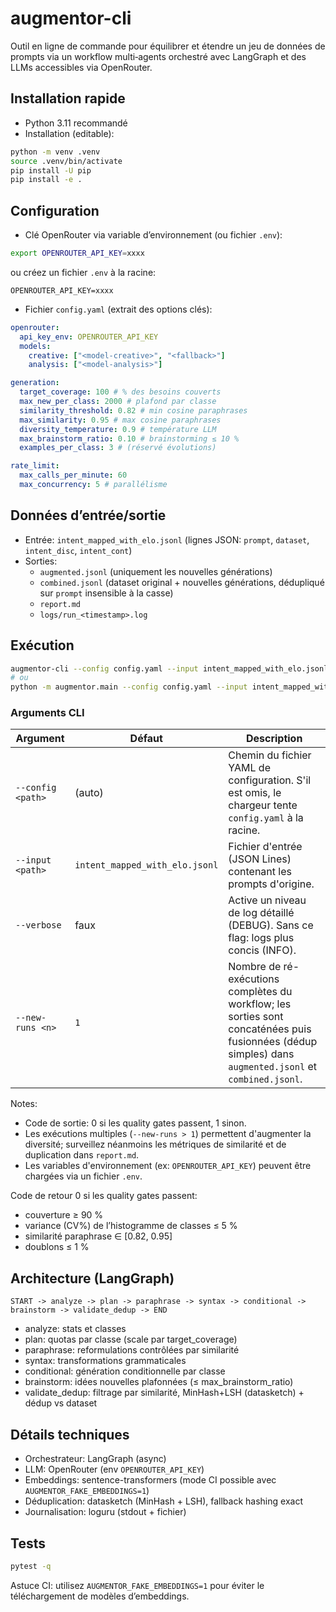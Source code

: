 # augmentor-cli

Outil en ligne de commande pour équilibrer et étendre un jeu de données de prompts via un workflow multi‑agents orchestré avec LangGraph et des LLMs accessibles via OpenRouter.

## Installation rapide

- Python 3.11 recommandé
- Installation (editable):

```bash
python -m venv .venv
source .venv/bin/activate
pip install -U pip
pip install -e .
```

## Configuration

- Clé OpenRouter via variable d’environnement (ou fichier `.env`):

```bash
export OPENROUTER_API_KEY=xxxx
```

ou créez un fichier `.env` à la racine:

```
OPENROUTER_API_KEY=xxxx
```

- Fichier `config.yaml` (extrait des options clés):

```yaml
openrouter:
  api_key_env: OPENROUTER_API_KEY
  models:
    creative: ["<model-creative>", "<fallback>"]
    analysis: ["<model-analysis>"]

generation:
  target_coverage: 100 # % des besoins couverts
  max_new_per_class: 2000 # plafond par classe
  similarity_threshold: 0.82 # min cosine paraphrases
  max_similarity: 0.95 # max cosine paraphrases
  diversity_temperature: 0.9 # température LLM
  max_brainstorm_ratio: 0.10 # brainstorming ≤ 10 %
  examples_per_class: 3 # (réservé évolutions)

rate_limit:
  max_calls_per_minute: 60
  max_concurrency: 5 # parallélisme
```

## Données d’entrée/sortie

- Entrée: `intent_mapped_with_elo.jsonl` (lignes JSON: `prompt`, `dataset`, `intent_disc`, `intent_cont`)
- Sorties: 
  - `augmented.jsonl` (uniquement les nouvelles générations)
  - `combined.jsonl` (dataset original + nouvelles générations, dédupliqué sur `prompt` insensible à la casse)
  - `report.md`
  - `logs/run_<timestamp>.log`

## Exécution

```bash
augmentor-cli --config config.yaml --input intent_mapped_with_elo.jsonl --new-runs 1 --verbose
# ou
python -m augmentor.main --config config.yaml --input intent_mapped_with_elo.jsonl --new-runs 1 --verbose
```

### Arguments CLI

| Argument | Défaut | Description |
|----------|--------|-------------|
| `--config <path>` | (auto) | Chemin du fichier YAML de configuration. S'il est omis, le chargeur tente `config.yaml` à la racine. |
| `--input <path>` | `intent_mapped_with_elo.jsonl` | Fichier d'entrée (JSON Lines) contenant les prompts d'origine. |
| `--verbose` | faux | Active un niveau de log détaillé (DEBUG). Sans ce flag: logs plus concis (INFO). |
| `--new-runs <n>` | `1` | Nombre de ré-exécutions complètes du workflow; les sorties sont concaténées puis fusionnées (dédup simples) dans `augmented.jsonl` et `combined.jsonl`. |

Notes:
- Code de sortie: 0 si les quality gates passent, 1 sinon.
- Les exécutions multiples (`--new-runs > 1`) permettent d'augmenter la diversité; surveillez néanmoins les métriques de similarité et de duplication dans `report.md`.
- Les variables d'environnement (ex: `OPENROUTER_API_KEY`) peuvent être chargées via un fichier `.env`.

Code de retour 0 si les quality gates passent:

- couverture ≥ 90 %
- variance (CV%) de l’histogramme de classes ≤ 5 %
- similarité paraphrase ∈ [0.82, 0.95]
- doublons ≤ 1 %

## Architecture (LangGraph)

```
START -> analyze -> plan -> paraphrase -> syntax -> conditional -> brainstorm -> validate_dedup -> END
```

- analyze: stats et classes
- plan: quotas par classe (scale par target_coverage)
- paraphrase: reformulations contrôlées par similarité
- syntax: transformations grammaticales
- conditional: génération conditionnelle par classe
- brainstorm: idées nouvelles plafonnées (≤ max_brainstorm_ratio)
- validate_dedup: filtrage par similarité, MinHash+LSH (datasketch) + dédup vs dataset

## Détails techniques

- Orchestrateur: LangGraph (async)
- LLM: OpenRouter (env `OPENROUTER_API_KEY`)
- Embeddings: sentence-transformers (mode CI possible avec `AUGMENTOR_FAKE_EMBEDDINGS=1`)
- Déduplication: datasketch (MinHash + LSH), fallback hashing exact
- Journalisation: loguru (stdout + fichier)

## Tests

```bash
pytest -q
```

Astuce CI: utilisez `AUGMENTOR_FAKE_EMBEDDINGS=1` pour éviter le téléchargement de modèles d’embeddings.
